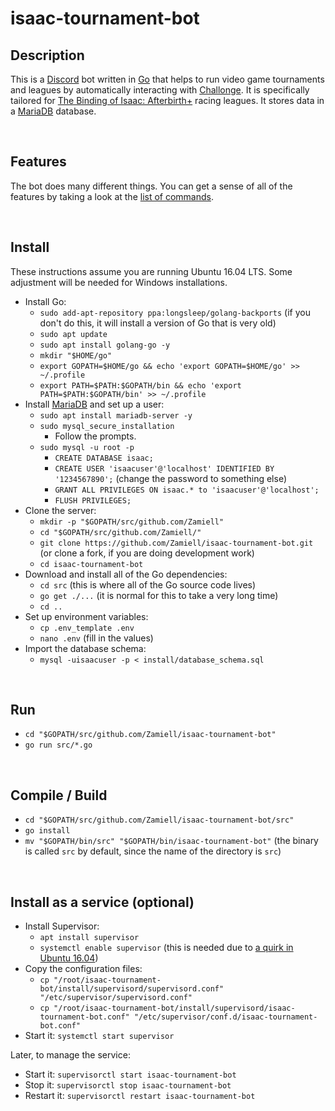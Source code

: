 isaac-tournament-bot
====================

Description
-----------

This is a [Discord](https://discordapp.com/) bot written in [Go](https://golang.org/) that helps to run video game tournaments and leagues by automatically interacting with [Challonge](http://challonge.com/). It is specifically tailored for [The Binding of Isaac: Afterbirth+](http://store.steampowered.com/app/570660/The_Binding_of_Isaac_Afterbirth/) racing leagues. It stores data in a [MariaDB](https://mariadb.org/) database.

<br />


Features
--------

The bot does many different things. You can get a sense of all of the features by taking a look at the [list of commands](https://github.com/Zamiell/isaac-tournament-bot/blob/master/src/command.go).

<br />



Install
-------

These instructions assume you are running Ubuntu 16.04 LTS. Some adjustment will be needed for Windows installations.

- Install Go:
  - `sudo add-apt-repository ppa:longsleep/golang-backports` (if you don't do this, it will install a version of Go that is very old)
  - `sudo apt update`
  - `sudo apt install golang-go -y`
  - `mkdir "$HOME/go"`
  - `export GOPATH=$HOME/go && echo 'export GOPATH=$HOME/go' >> ~/.profile`
  - `export PATH=$PATH:$GOPATH/bin && echo 'export PATH=$PATH:$GOPATH/bin' >> ~/.profile`
- Install [MariaDB](https://mariadb.org/) and set up a user:
  - `sudo apt install mariadb-server -y`
  - `sudo mysql_secure_installation`
    - Follow the prompts.
  - `sudo mysql -u root -p`
    - `CREATE DATABASE isaac;`
    - `CREATE USER 'isaacuser'@'localhost' IDENTIFIED BY '1234567890';` (change the password to something else)
    - `GRANT ALL PRIVILEGES ON isaac.* to 'isaacuser'@'localhost';`
    - `FLUSH PRIVILEGES;`
- Clone the server:
  - `mkdir -p "$GOPATH/src/github.com/Zamiell"`
  - `cd "$GOPATH/src/github.com/Zamiell/"`
  - `git clone https://github.com/Zamiell/isaac-tournament-bot.git` (or clone a fork, if you are doing development work)
  - `cd isaac-tournament-bot`
- Download and install all of the Go dependencies:
  - `cd src` (this is where all of the Go source code lives)
  - `go get ./...` (it is normal for this to take a very long time)
  - `cd ..`
- Set up environment variables:
  - `cp .env_template .env`
  - `nano .env` (fill in the values)
- Import the database schema:
  - `mysql -uisaacuser -p < install/database_schema.sql`

<br />



Run
---

- `cd "$GOPATH/src/github.com/Zamiell/isaac-tournament-bot"`
- `go run src/*.go`

<br />



Compile / Build
---------------

- `cd "$GOPATH/src/github.com/Zamiell/isaac-tournament-bot/src"`
- `go install`
- `mv "$GOPATH/bin/src" "$GOPATH/bin/isaac-tournament-bot"` (the binary is called `src` by default, since the name of the directory is `src`)

<br />



Install as a service (optional)
-------------------------------

- Install Supervisor:
  - `apt install supervisor`
  - `systemctl enable supervisor` (this is needed due to [a quirk in Ubuntu 16.04](http://unix.stackexchange.com/questions/281774/ubuntu-server-16-04-cannot-get-supervisor-to-start-automatically))
- Copy the configuration files:
  - `cp "/root/isaac-tournament-bot/install/supervisord/supervisord.conf" "/etc/supervisor/supervisord.conf"`
  - `cp "/root/isaac-tournament-bot/install/supervisord/isaac-tournament-bot.conf" "/etc/supervisor/conf.d/isaac-tournament-bot.conf"`
- Start it: `systemctl start supervisor`

Later, to manage the service:

- Start it: `supervisorctl start isaac-tournament-bot`
- Stop it: `supervisorctl stop isaac-tournament-bot`
- Restart it: `supervisorctl restart isaac-tournament-bot`

<br />

